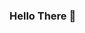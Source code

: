 ### Hello There 👋

<!--
**Anshuman01000001/Anshuman01000001** is a ✨ _special_ ✨ repository because its `README.md` (this file) appears on your GitHub profile.

Here are some ideas to get you started:

- 🔭 I’m currently working on ... my personal website
- 🌱 I’m currently learning ... Js, HTML and CSS
- 📫 How to reach me: ... Only throught my email for now
- 😄 Pronouns: ... He/Him
- ⚡ Fun fact: ... My first programing language was C++ at the age 12
<---
